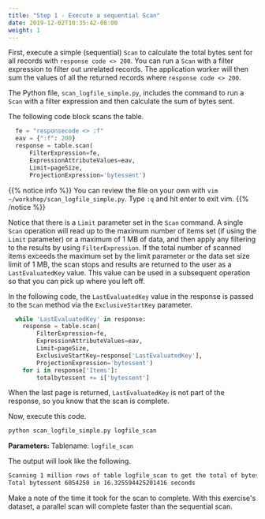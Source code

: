 ```yaml
---
title: "Step 1 - Execute a sequential Scan"
date: 2019-12-02T10:35:42-08:00
weight: 1
---
```


First, execute a simple (sequential) `Scan` to calculate the total bytes sent for all records with `response code <> 200`. You can run a `Scan` with a filter expression to filter out unrelated records. The application worker will then sum the values of all the returned records where `response code <> 200`.

The Python file, `scan_logfile_simple.py`, includes the command to run a `Scan` with a filter expression and then calculate the sum of bytes sent.

The following code block scans the table.

```py
  fe = "responsecode <> :f"
  eav = {":f": 200}
  response = table.scan(
      FilterExpression=fe,
      ExpressionAttributeValues=eav,
      Limit=pageSize,
      ProjectionExpression='bytessent')
```

{{% notice info %}}
You can review the file on your own with `vim ~/workshop/scan_logfile_simple.py`. Type `:q` and hit enter to exit vim.
{{% /notice %}}

Notice that there is a `Limit` parameter set in the `Scan` command. A single `Scan` operation will read up to the maximum number of items set (if using the `Limit` parameter) or a maximum of 1 MB of data, and then apply any filtering to the results by using `FilterExpression`. If the total number of scanned items exceeds the maximum set by the limit parameter or the data set size limit of 1 MB, the scan stops and results are returned to the user as a `LastEvaluatedKey` value. This value can be used in a subsequent operation so that you can pick up where you left off.

In the following code, the `LastEvaluatedKey` value in the response is passed to the `Scan` method via the `ExclusiveStartKey` parameter.

```py
  while 'LastEvaluatedKey' in response:
    response = table.scan(
        FilterExpression=fe,
        ExpressionAttributeValues=eav,
        Limit=pageSize,
        ExclusiveStartKey=response['LastEvaluatedKey'],
        ProjectionExpression='bytessent')
    for i in response['Items']:
        totalbytessent += i['bytessent']
```

When the last page is returned, `LastEvaluatedKey` is not part of the response, so you know that the scan is complete.

Now, execute this code.

```bash
python scan_logfile_simple.py logfile_scan
```

**Parameters:** Tablename: `logfile_scan`

The output will look like the following.

```txt
Scanning 1 million rows of table logfile_scan to get the total of bytes sent
Total bytessent 6054250 in 16.325594425201416 seconds
```

Make a note of the time it took for the scan to complete. With this exercise's dataset, a parallel scan will complete faster than the sequential scan.
